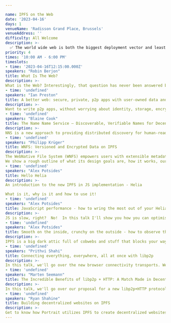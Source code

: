 ```yaml
---

name: IPFS on the Web
date: '2023-04-16'
days: 1
venueName: 'Radisson Grand Place, Brussels'
venueAddress: ''
difficulty: All Welcome
description: >-
  ✅ The world wide web is both the biggest deployment vector and least tractable surface for IPFS. There are opportunities and major challenges to bringing IPFS support in web rendering engines and browsers, to web content served through gateways, to IPFS network access from HTTP web apps and browser extensions. This track will have talks on: current and future browser implementations, approaches to managing and publishing IPFS content on the web, building apps that connect to the IPFS from within HTTP contexts, culminating in planning for group working sessions around on specific IPFS+Web challenges on day 4 & 5 of IPFS Thing.
priority: 4
times: '10:00 AM - 6:00 PM'
timeslots:
- time: '2023-04-16T12:15:00.000Z'
speakers: "Robin Berjon"
title: What Is The Web?
description: >-
What is the Web? Interestingly, that question has never been answered before. This talk proposes that the Web is about user agency, and Web technology is the set of technology that increases user agency. I'll explain the reasons for taking this view, and show how that maps to technical architecture and gives us a sense of where to take the web next.
- time: 'undefined'
speakers: "Ian Preston"
title: A better web: secure, private, p2p apps with user-owned data and identity
description: >-
Want to write p2p apps, without worrying about identity, storage, encryption or access control? We'll describe how to write an app on Peergos using standard HTML5, and how they work in existing browsers and how users and their data are protected.
- time: 'undefined'
speakers: "Blaine Cook"
title: The Name Name Service – Discoverable, Verifiable Names for Decentralized Infrastructures
description: >-
NNS is a new approach to providing distributed discovery for human-readable names. NNS builds upon DIDs and UCANs to allow permissionless delegation and service discovery, with an emphasis on improving end-user UX for IPFS and related services. This talk will provide an overview of the approach, discuss use-cases, and explore anticipated challenges.
- time: 'undefined'
speakers: "Philipp Krüger"
title: WNFS: Versioned and Encrypted Data on IPFS
description: >-
The WebNative File System (WNFS) empowers users with extensible metadata, file and directory history, conflict resolution, and encryption with fine-grained access levels.
We show a rough outline of what its design goals are, how it works, our roadmap, and possibly a demo of our new rust implementation.
- time: 'undefined'
speakers: "Alex Potsides"
title: Hello Helia
description: >-
An introduction to the new IPFS in JS implementation - Helia

What is it, why is it and how to use it!
- time: 'undefined'
speakers: "Alex Potsides"
title: JavaScript performance - how to wring the most out of your Helia deployment
description: >-
JS is slow, right?  No!  In this talk I'll show you how you can optimise your Helia deployment for blazing performance.
- time: 'undefined'
speakers: "Alex Potsides"
title: Smooth on the inside, crunchy on the outside - how to observe the behaviour of your Helia node
description: >-
IPFS is a big dark attic full of cobwebs and stuff that blocks your way and may fall on you.  In this talk we'll see how to observe the various components working together in your Helia node.
- time: 'undefined'
speakers: "Prithvi Shahi"
title: Connecting everything, everywhere, all at once with libp2p
description: >-
In this talk, we'll go over the new browser connectivity transports. We'll also showcase a chat application that takes advantage of universal connectivity.
- time: 'undefined'
speakers: "Marten Seemann"
title: The Incredible Benefits of libp2p + HTTP: A Match Made in Decentralization Heaven
description: >-
In this talk, we'll go over our proposal for a new libp2p+HTTP protocol.
- time: 'undefined'
speakers: "Ryan Shahine"
title: Building decentralized websites on IPFS
description: >-
Get to know how Portrait utilizes IPFS to create decentralized websites for your Web3 identity.
---
```


